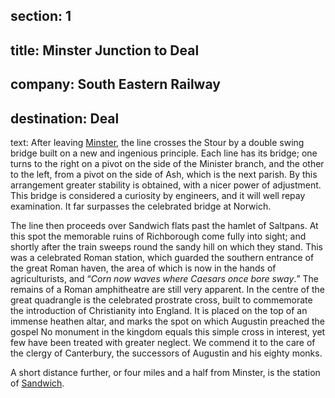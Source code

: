 ﻿section: 1
----
title: Minster Junction to Deal
----
company: South Eastern Railway
----
destination: Deal
----
text: After leaving [Minster](/stations/minster-junction), the line crosses the Stour by a double swing bridge built on a new and ingenious principle. Each line has its bridge; one turns to the right on a pivot on the side of the Minister branch, and the other to the left, from a pivot on the side of Ash, which is the next parish. By this arrangement greater stability is obtained, with a nicer power of adjustment. This bridge is considered a curiosity by engineers, and it will well repay examination. It far surpasses the celebrated bridge at Norwich.

The line then proceeds over Sandwich flats past the hamlet of Saltpans. At this spot the memorable ruins of Richborough come fully into sight; and shortly after the train sweeps round the sandy hill on which they stand. This was a celebrated Roman station, which guarded the southern entrance of the great Roman haven, the area of which is now in the hands of agriculturists, and <q>*Corn now waves where Caesars once bore sway*.</q> The remains of a Roman amphitheatre are still very apparent. In the centre of the great quadrangle is the celebrated prostrate cross, built to commemorate the introduction of Christianity into England. It is placed on the top of an immense heathen altar, and marks the spot on which Augustin preached the gospel No monument in the kingdom equals this simple cross in interest, yet few have been treated with greater neglect. We commend it to the care of the clergy of Canterbury, the successors of Augustin and his eighty monks.

A short distance further, or four miles and a half from Minster, is the station of [Sandwich](/stations/sandwich).